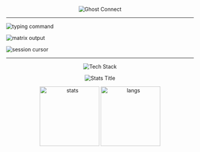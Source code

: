 <!-- README.md: терминал-стиль с командой "matrix" и выводом матрицы -->

<p align="center">
  <img src="https://readme-typing-svg.herokuapp.com?color=00CC00&center=true&vCenter=true&width=700&height=80&lines=Ghost+Connect...;Connection+failed.;Error+404.;Reconnecting...;Ghost+Online+✔" alt="Ghost Connect" />
</p>

---

<!-- Имитация ввода команды в терминале -->
<p align="left">
  <img src="https://readme-typing-svg.herokuapp.com?color=00CC00&center=false&vCenter=true&width=700&height=40&lines=ghost@machine:~$+matrix" alt="typing command" />
</p>

<!-- "Матрица" — печатается строка за строкой и остаётся на месте -->
<p align="left">
  <img src="https://readme-typing-svg.herokuapp.com?color=00CC00&center=false&vCenter=true&multiline=true&repeat=false&width=700&height=220&lines=0101011010010101010101;1100101011110010101001;0011101001010110011100;1110100011001010100111;0101011110001110101010;1010010111010101100101;0111010100010111010101;1101010111000101010111;0010111010101110010101;1110001010111010101110;0101101010110010111010;1010111000101110101011" alt="matrix output" />
</p>

<!-- Финальная строка с мигающим курсором -->
<p align="left">
  <img src="https://readme-typing-svg.herokuapp.com?color=00CC00&center=false&vCenter=true&width=400&lines=%3E+Ghost+session+active+█" alt="session cursor" />
</p>

---

<p align="center">
  <img src="https://readme-typing-svg.herokuapp.com?color=00CC00&center=true&vCenter=true&multiline=true&repeat=false&width=600&height=120&lines=🛠+Tech+Stack;Languages:+Python,+JavaScript,+Rust;Tools:+Git,+Docker,+Blender;Other:+Linux,+AI,+Automation" alt="Tech Stack" />
</p>

<p align="center">
  <img src="https://readme-typing-svg.herokuapp.com?color=00CC00&center=true&vCenter=true&multiline=true&repeat=false&width=600&height=60&lines=📊+GitHub+Stats" alt="Stats Title" />
</p>

<p align="center">
  <img src="https://github-readme-stats.vercel.app/api?username=YOUR_USERNAME&show_icons=true&theme=chartreuse-dark" alt="stats" height="160"/>
  <img src="https://github-readme-stats.vercel.app/api/top-langs/?username=YOUR_USERNAME&layout=compact&theme=chartreuse-dark" alt="langs" height="160"/>
</p>
